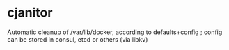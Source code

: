 # cjanitor
Automatic cleanup of /var/lib/docker, according to defaults+config ; config can be stored in consul, etcd or others (via libkv)
